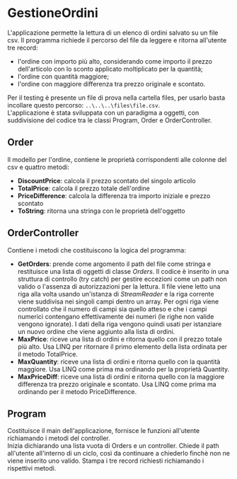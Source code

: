 # GestioneOrdini
L'applicazione permette la lettura di un elenco di ordini salvato su un file csv. Il programma richiede il percorso del file da leggere e ritorna all'utente tre record:
- l'ordine con importo più alto, considerando come importo il prezzo dell'articolo con lo sconto applicato moltiplicato per la quantità;
- l'ordine con quantità maggiore;
- l'ordine con maggiore differenza tra prezzo originale e scontato.

Per il testing è presente un file di prova nella cartella files, per usarlo basta incollare questo percorso: ` ..\..\..\files\file.csv `.  
L'applicazione è stata sviluppata con un paradigma a oggetti, con suddivisione del codice tra le classi Program, Order e OrderController.

## Order
Il modello per l'ordine, contiene le proprietà corrispondenti alle colonne del csv e quattro metodi:
- **DiscountPrice**: calcola il prezzo scontato del singolo articolo
- **TotalPrice**: calcola il prezzo totale dell'ordine
- **PriceDifference**: calcola la differenza tra importo iniziale e prezzo scontato
- **ToString**: ritorna una stringa con le proprietà dell'oggetto
## OrderController
Contiene i metodi che costituiscono la logica del programma:
- **GetOrders**: prende come argomento il path del file come stringa e restituisce una lista di oggetti di classe *Orders*. Il codice è inserito in una struttura di controllo (try catch) per gestire eccezioni come un path non valido o l'assenza di autorizzazioni per la lettura. Il file viene letto una riga alla volta usando un'istanza di *StreamReader* e la riga corrente viene suddivisa nei singoli campi dentro un array. Per ogni riga viene controllato che il numero di campi sia quello atteso e che i campi numerici contengano effettivamente dei numeri (le righe non valide vengono ignorate). I dati della riga vengono quindi usati per istanziare un nuovo ordine che viene aggiunto alla lista di ordini.
- **MaxPrice**: riceve una lista di ordini e ritorna quello con il prezzo totale più alto. Usa LINQ per ritornare il primo elemento della lista ordinata per il metodo TotalPrice.
- **MaxQuantity**: riceve una lista di ordini e ritorna quello con la quantità maggiore. Usa LINQ come prima ma ordinando per la proprietà Quantity.
- **MaxPriceDiff**: riceve una lista di ordini e ritorna quello con la maggiore differenza tra prezzo originale e scontato. Usa LINQ come prima ma ordinando per il metodo PriceDifference.

## Program
Costituisce il main dell'applicazione, fornisce le funzioni all'utente richiamando i metodi del controller.  
Inizia dichiarando una lista vuota di Orders e un controller.
Chiede il path all'utente all'interno di un ciclo, così da continuare a chiederlo finchè non ne viene inserito uno valido. 
Stampa i tre record richiesti richiamando i rispettivi metodi.
